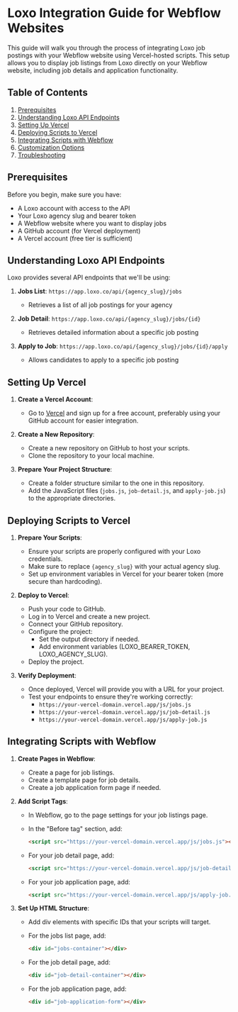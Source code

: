 # Loxo Integration Guide for Webflow Websites

This guide will walk you through the process of integrating Loxo job postings with your Webflow website using Vercel-hosted scripts. This setup allows you to display job listings from Loxo directly on your Webflow website, including job details and application functionality.

## Table of Contents

1. [Prerequisites](#prerequisites)
2. [Understanding Loxo API Endpoints](#understanding-loxo-api-endpoints)
3. [Setting Up Vercel](#setting-up-vercel)
4. [Deploying Scripts to Vercel](#deploying-scripts-to-vercel)
5. [Integrating Scripts with Webflow](#integrating-scripts-with-webflow)
6. [Customization Options](#customization-options)
7. [Troubleshooting](#troubleshooting)

## Prerequisites

Before you begin, make sure you have:

- A Loxo account with access to the API
- Your Loxo agency slug and bearer token
- A Webflow website where you want to display jobs
- A GitHub account (for Vercel deployment)
- A Vercel account (free tier is sufficient)

## Understanding Loxo API Endpoints

Loxo provides several API endpoints that we'll be using:

1. **Jobs List**: `https://app.loxo.co/api/{agency_slug}/jobs`
   - Retrieves a list of all job postings for your agency
   
2. **Job Detail**: `https://app.loxo.co/api/{agency_slug}/jobs/{id}`
   - Retrieves detailed information about a specific job posting
   
3. **Apply to Job**: `https://app.loxo.co/api/{agency_slug}/jobs/{id}/apply`
   - Allows candidates to apply to a specific job posting

## Setting Up Vercel

1. **Create a Vercel Account**:
   - Go to [Vercel](https://vercel.com) and sign up for a free account, preferably using your GitHub account for easier integration.

2. **Create a New Repository**:
   - Create a new repository on GitHub to host your scripts.
   - Clone the repository to your local machine.

3. **Prepare Your Project Structure**:
   - Create a folder structure similar to the one in this repository.
   - Add the JavaScript files (`jobs.js`, `job-detail.js`, and `apply-job.js`) to the appropriate directories.

## Deploying Scripts to Vercel

1. **Prepare Your Scripts**:
   - Ensure your scripts are properly configured with your Loxo credentials.
   - Make sure to replace `{agency_slug}` with your actual agency slug.
   - Set up environment variables in Vercel for your bearer token (more secure than hardcoding).

2. **Deploy to Vercel**:
   - Push your code to GitHub.
   - Log in to Vercel and create a new project.
   - Connect your GitHub repository.
   - Configure the project:
     - Set the output directory if needed.
     - Add environment variables (LOXO_BEARER_TOKEN, LOXO_AGENCY_SLUG).
   - Deploy the project.

3. **Verify Deployment**:
   - Once deployed, Vercel will provide you with a URL for your project.
   - Test your endpoints to ensure they're working correctly:
     - `https://your-vercel-domain.vercel.app/js/jobs.js`
     - `https://your-vercel-domain.vercel.app/js/job-detail.js`
     - `https://your-vercel-domain.vercel.app/js/apply-job.js`

## Integrating Scripts with Webflow

1. **Create Pages in Webflow**:
   - Create a page for job listings.
   - Create a template page for job details.
   - Create a job application form page if needed.

2. **Add Script Tags**:
   - In Webflow, go to the page settings for your job listings page.
   - In the "Before </body> tag" section, add:
     ```html
     <script src="https://your-vercel-domain.vercel.app/js/jobs.js"></script>
     ```
   
   - For your job detail page, add:
     ```html
     <script src="https://your-vercel-domain.vercel.app/js/job-detail.js"></script>
     ```
   
   - For your job application page, add:
     ```html
     <script src="https://your-vercel-domain.vercel.app/js/apply-job.js"></script>
     ```

3. **Set Up HTML Structure**:
   - Add div elements with specific IDs that your scripts will target.
   - For the jobs list page, add:
     ```html
     <div id="jobs-container"></div>
     ```
   
   - For the job detail page, add:
     ```html
     <div id="job-detail-container"></div>
     ```
   
   - For the job application page, add:
     ```html
     <div id="job-application-form"></div>
     
